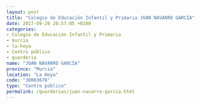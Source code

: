 ```yaml
---
layout: post
title: "Colegio de Educación Infantil y Primaria JUAN NAVARRO GARCÍA"
date: 2017-09-20 20:57:05 +0200
categories:
- Colegio de Educación Infantil y Primaria
- murcia
- la-hoya
- Centro público
- guarderia
name: "JUAN NAVARRO GARCÍA"
province: "Murcia"
location: "La Hoya"
code: "30003676"
type: "Centro público"
permalink: /guarderias/juan-navarro-garcia.html
---
```

